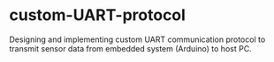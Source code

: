 # custom-UART-protocol
Designing and implementing custom UART communication protocol to transmit sensor data from embedded system (Arduino) to host PC.
